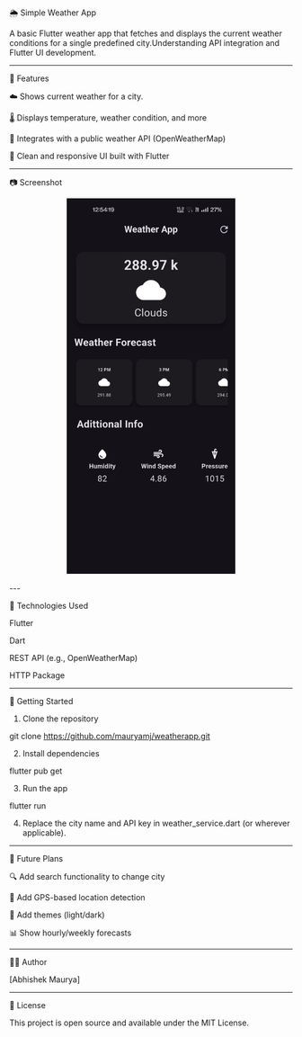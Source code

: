 🌦️ Simple Weather App

A basic Flutter weather app that fetches and displays the current weather conditions for a single predefined city.Understanding API integration and Flutter UI development.


---

📌 Features

☁️ Shows current weather for a city.

🌡️ Displays temperature, weather condition, and more

🔗 Integrates with a public weather API (OpenWeatherMap)

📱 Clean and responsive UI built with Flutter


---

📷 Screenshot

<!-- Replace with your actual image path --><p align="center">
  <img src="assets/Screenshot_2025-06-10-12-54-19-76_06d0f9554a0a05ce054ef8d232e87828.jpg" width="300" alt="App Screenshot">
</p>
---

🔧 Technologies Used

Flutter

Dart

REST API (e.g., OpenWeatherMap)

HTTP Package



---

🚀 Getting Started

1. Clone the repository

git clone https://github.com/mauryamj/weatherapp.git


2. Install dependencies

flutter pub get


3. Run the app

flutter run


4. Replace the city name and API key in weather_service.dart (or wherever applicable).




---

🎯 Future Plans

🔍 Add search functionality to change city

📍 Add GPS-based location detection

🌙 Add themes (light/dark)

📊 Show hourly/weekly forecasts



---

🧑‍💻 Author

[Abhishek Maurya]


---

📄 License

This project is open source and available under the MIT License.
